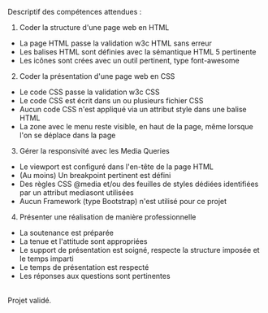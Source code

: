Descriptif des compétences attendues : <br>
1. Coder la structure d'une page web en HTML<br>
- La page HTML passe la validation w3c HTML sans erreur<br>
- Les balises HTML sont définies avec la sémantique HTML 5 pertinente<br>
- Les icônes sont crées avec un outil pertinent, type  font-awesome<br>
2. Coder la présentation d'une page web en CSS<br>
- Le code CSS passe la validation w3c CSS<br>
- Le code CSS est écrit dans un ou plusieurs fichier CSS<br>
- Aucun code CSS n'est appliqué via un attribut style  dans une balise HTML<br>
- La zone avec le menu reste visible, en haut de la page, même lorsque l'on se déplace dans la page<br>
3. Gérer la responsivité avec les Media Queries <br>
- Le viewport est configuré dans l'en-tête de la page HTML<br>
- (Au moins) Un breakpoint pertinent est défini<br>
- Des règles CSS @media  et/ou des feuilles de styles dédiées identifiées par un attribut mediasont utilisées<br>
- Aucun Framework (type Bootstrap) n'est utilisé pour ce projet<br>
4. Présenter une réalisation de manière professionnelle<br>
- La soutenance est préparée<br>
- La tenue et l'attitude sont appropriées<br>
- Le support de présentation est soigné, respecte la structure imposée et le temps imparti<br>
- Le temps de présentation est respecté<br>
- Les réponses aux questions sont pertinentes<br>
<br>
Projet validé. 
